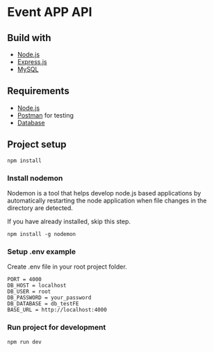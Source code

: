# Event APP API

## Build with
* [Node.js](https://nodejs.org/en/)
* [Express.js](https://expressjs.com/)
* [MySQL](https://www.mysql.com/)

## Requirements
* [Node.js](https://nodejs.org/en/)
* [Postman](https://www.getpostman.com/) for testing
* [Database](db_tesFE.sql)

## Project setup

```
npm install
```

### Install nodemon

Nodemon is a tool that helps develop node.js based applications by automatically restarting the node application when file changes in the directory are detected.

If you have already installed, skip this step.

```
npm install -g nodemon
```

### Setup .env example

Create .env file in your root project folder.

```
PORT = 4000
DB_HOST = localhost
DB_USER = root
DB_PASSWORD = your_password
DB_DATABASE = db_testFE
BASE_URL = http://localhost:4000
```

### Run project for development

```
npm run dev
```
